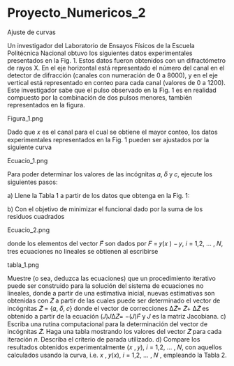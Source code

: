 # Proyecto_Numericos_2
Ajuste de curvas

Un investigador del Laboratorio de Ensayos Físicos de la Escuela Politécnica Nacional obtuvo los siguientes
datos experimentales presentados en la Fig. 1. Estos datos fueron obtenidos con un difractómetro de rayos
X. En el eje horizontal está representado el número del canal en el detector de difracción (canales con
numeración de 0 a 8000), y en el eje vertical está representado en conteo para cada canal (valores de 0 a
1200). Este investigador sabe que el pulso observado en la Fig. 1 es en realidad compuesto por la
combinación de dos pulsos menores, también representados en la figura.
 
 Figura_1.png
 
 Dado que 𝑥 es el canal para el cual se obtiene el mayor conteo, los datos experimentales representados en
la Fig. 1 pueden ser ajustados por la siguiente curva
 
Ecuacio_1.png


Para poder determinar los valores de las incógnitas 𝛼, 𝛿 y 𝑐, ejecute los siguientes pasos:

a) Llene la Tabla 1 a partir de los datos que obtenga en la Fig. 1:

b) Con el objetivo de minimizar el funcional dado por la suma de los residuos cuadrados 
 
Ecuacio_2.png

donde los elementos del vector 𝐹⃗ son dados por 𝐹 = 𝑦(𝑥
) − 𝑦, 𝑖 = 1,2, … , 𝑁, tres ecuaciones no
lineales se obtienen al escribirse 

tabla_1.png

Muestre (o sea, deduzca las ecuaciones) que un procedimiento iterativo puede ser construido para la
solución del sistema de ecuaciones no lineales, donde a partir de una estimativa inicial, nuevas
estimativas son obtenidas con 𝑍⃗ a partir de las cuales puede ser determinado el vector de incógnitas 𝑍⃗ = {𝛼, 𝛿, 𝑐}
donde el vector de correcciones 
∆𝑍⃗= 𝑍⃗+ ∆𝑍⃗
es obtenido a partir de la ecuación
(𝐽)𝐽∆𝑍⃗= −(𝐽)𝐹⃗
y 𝐽 es la matriz Jacobiana.
c) Escriba una rutina computacional para la determinación del vector de incógnitas 𝑍⃗. Haga una tabla
mostrando los valores del vector 𝑍⃗
 para cada iteración 𝑛. Describa el criterio de parada utilizado.
d) Compare los resultados obtenidos experimentalmente (𝑥 , 𝑦), 𝑖 = 1,2, … , 𝑁, con aquellos calculados
usando la curva, i.e. 𝑥 , 𝑦(𝑥), 𝑖 = 1,2, … , 𝑁 , empleando la Tabla 2. 
